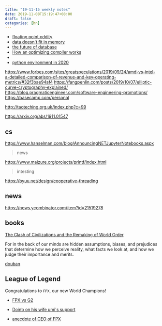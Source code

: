 ```yaml
---
title: "19-11-15 weekly notes"
date: 2019-11-08T15:19:47+08:00
draft: false
categories: [hn]
---
```


- [floating point oddity](https://www.johndcook.com/blog/2019/11/11/floating-point-oddity/)
- [data doesn't fit in memory](https://pythonspeed.com/articles/data-doesnt-fit-in-memory/)
- [the future of database](http://www.cs.cmu.edu/~pavlo/blog/2015/09/the-next-50-years-of-databases.html)
- [How an optimizing compiler works](http://www.lihaoyi.com/post/HowanOptimizingCompilerWorks.html)
- [](https://news.ycombinator.com/item?id=21504862)
- [python environment in 2020](https://jacobian.org/2019/nov/11/python-environment-2020/#atom-entries)

https://www.forbes.com/sites/greatspeculations/2019/09/24/amd-vs-intel-a-detailed-comparison-of-revenue-and-key-operating-metrics/#32f3bae94af4
https://fangpenlin.com/posts/2019/10/07/elliptic-curve-cryptography-explained/
https://blog.pragmaticengineer.com/software-engineering-promotions/
https://basecamp.com/personal

http://taoteching.org.uk/index.php?c=99

https://arxiv.org/abs/1911.01547

## cs
https://www.hanselman.com/blog/AnnouncingNETJupyterNotebooks.aspx
> news

https://www.maizure.org/projects/printf/index.html
> intesting 

https://byuu.net/design/cooperative-threading


## news
https://news.ycombinator.com/item?id=21519278

## books 
[The Clash of Civilizations and the Remaking of World Order](https://en.wikipedia.org/wiki/Clash_of_Civilizations)

For in the back of our minds are hidden assumptions, biases, and prejudices that determine how we perceive reality, what facts
we look at, and how we judge their importance and merits. 

[douban](https://book.douban.com/subject/1354028/)


## League of Legend
Congratulations to `FPX`, our new World Champions!

- [FPX vs G2](https://www.reddit.com/r/leagueoflegends/comments/ducp6g/funplus_phoenix_vs_g2_esports_2019_world/)

- [Doinb on his wife umi's support](https://www.reddit.com/r/leagueoflegends/comments/dv07cq/doinb_on_his_wife_umis_support_for_him_at_worlds/)

- [anecdote of CEO of FPX](https://www.reddit.com/r/leagueoflegends/comments/dum1j2/fun_fact_about_the_ceo_of_fpx/)
